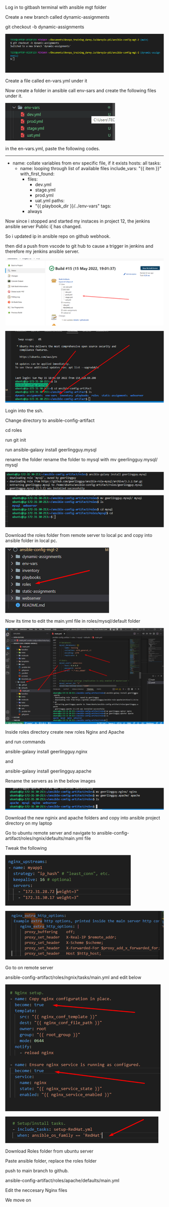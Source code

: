 Log in to gitbash terminal with ansible mgt folder

Create a new branch called dynamic-assignments

git checkout -b dynamic-assignments

![alt text](./createbranch.png)

Create a file called en-vars.yml under it

Now create a folder in ansible call env-sars and create the following files under it.

![alt text](./envars.png)

in the en-vars.yml, paste the following codes.

---
- name: collate variables from env specific file, if it exists
  hosts: all
  tasks:
    - name: looping through list of available files
      include_vars: "{{ item }}"
      with_first_found:
        - files:
            - dev.yml
            - stage.yml
            - prod.yml
            - uat.yml
          paths:
            - "{{ playbook_dir }}/../env-vars"
      tags:
        - always

Now since i stopped and started my instaces in project 12, the jenkins ansible server Public i[ has changed.

So i updated ip in ansible repo on github webhook.

then did a push from vscode to git hub to cause a trigger in jenkins and therefore my jenkins ansible server.

![alt text](./see.png)

![alt text](./see2.png)

Login into the ssh.

Change directory to ansible-config-artifact

cd roles

run git init

run ansible-galaxy install geerlingguy.mysql

rename the folder rename the folder to mysql with mv geerlingguy.mysql/ mysql


![alt text](./mysql.png)

![alt text](./mysql2.png)

Download the roles folder from remote server to local pc and copy into ansible folder in local pc.

![alt text](./roles.png)

Now its time to edit the main.yml file in roles/mysql/default folder


![alt text](./editmysql.png)

Inside roles directory create new roles Nginx and Apache

and run commands

ansible-galaxy install geerlingguy.nginx

and

ansible-galaxy install geerlingguy.apache

Rename the servers as in the below images

![alt text](./rename.png)

Download the new nginix and apache folders and copy into ansible project directory on my laptop

Go to ubuntu remote server and navigate to ansible-config-artifact/roles/ngnix/defaults/main.yml file

Tweak the following

![alt text](./ngnix.png)

![alt text](./ngnix2.png)

Go to on remote server

ansible-config-artifact/roles/ngnix/tasks/main.yml and edit below


![alt text](./ngnix3.png)

![alt text](./ngnix4.png)


Download Roles folder from ubuntu server

Paste ansible folder, replace the roles folder

push to main branch to github.

ansible-config-artifact/roles/apache/defaults/main.yml 


Edit the neccesary Nginx files

We move on









